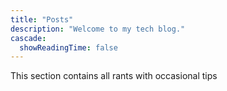 ```yaml
---
title: "Posts"
description: "Welcome to my tech blog."
cascade:
  showReadingTime: false
---
```

This section contains all rants with occasional tips
